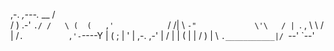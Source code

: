 ,-.       _,---._ __  / \
/  )    .-'       `./ /   \
(  (   ,'            `/    /|
\  `-"             \'\   / |
  `.              ,  \ \ /  |
/`.          ,'-`----Y   |
(            ;        |   '
|  ,-.    ,-'         |  /
|  | (   |            | /
)  |  \  `.___________|/
  `--'   `--'